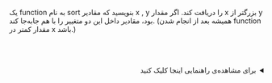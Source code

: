 یک function به نام sort بنویسید که مقادیر x , y را دریافت کند. اگر مقدار x بزرگتر از y بود، مقادیر داخل این دو متغییر را با هم جابه‌جا کند. (همیشه بعد از انجام شدن function مقدار کمتر در x باشد.)


<br />
<br />
<br />
<details dir="rtl">
  <summary>برای مشاهده‌ی راهنمایی اینجا کلیک کنید</summary>

<br />
<br />

تمرین حل شده‌ی درس قبلی را ببینید و مجدد پیاده سازی کنید. در ادامه اینبار یک شرط برای جا به جایی قرار دهید که اگر مقادیر x و y به ترتیب از کم به زیاد بود، بدون تغییر و انجام جابه‌جایی به main برگردیم.‌ (کدهای مربوط به جابه‌جایی انجام نشود.)

  
</details>
